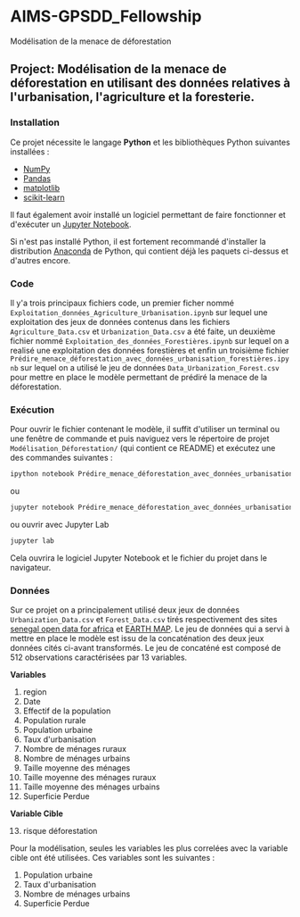 # AIMS-GPSDD_Fellowship
Modélisation de la menace de déforestation 

## Project: Modélisation de la menace de déforestation en utilisant des données relatives à l'urbanisation, l'agriculture et la foresterie. 

### Installation

Ce projet nécessite le langage **Python** et les bibliothèques Python suivantes installées :

- [NumPy](http://www.numpy.org/)
- [Pandas](http://pandas.pydata.org/)
- [matplotlib](http://matplotlib.org/)
- [scikit-learn](http://scikit-learn.org/stable/)

Il faut également avoir installé un logiciel permettant de faire fonctionner et d'exécuter un [Jupyter Notebook](http://jupyter.org/install.html).

Si n'est pas installé Python, il est fortement recommandé d'installer la distribution [Anaconda](https://www.anaconda.com/download/) de Python, qui contient déjà les paquets ci-dessus et d'autres encore. 


### Code

Il y'a trois principaux fichiers code, un premier ficher nommé `Exploitation_données_Agriculture_Urbanisation.ipynb` sur lequel une exploitation des jeux de données contenus dans les fichiers `Agriculture_Data.csv` et `Urbanization_Data.csv` a été faite, un deuxième fichier nommé `Exploitation_des_données_Forestières.ipynb` sur lequel on a realisé une exploitation des données forestières et enfin un troisième fichier `Prédire_menace_déforestation_avec_données_urbanisation_forestières.ipynb` sur lequel on a utilisé le jeu de données `Data_Urbanization_Forest.csv` pour mettre en place le modèle permettant de prédiré la menace de la déforestation.


### Exécution

Pour ouvrir le fichier contenant le modèle, il suffit d'utiliser un terminal ou une fenêtre de commande et puis naviguez vers le répertoire de projet `Modélisation_Déforestation/` (qui contient ce README) et exécutez une des commandes suivantes :

```bash
ipython notebook Prédire_menace_déforestation_avec_données_urbanisation_forestières.ipynb
```  
ou
```bash
jupyter notebook Prédire_menace_déforestation_avec_données_urbanisation_forestières.ipynb
```
ou ouvrir avec Jupyter Lab
```bash
jupyter lab
```

Cela ouvrira le logiciel Jupyter Notebook et le fichier du projet dans le navigateur.

### Données 

Sur ce projet on a principalement utilisé deux jeux de données `Urbanization_Data.csv` et `Forest_Data.csv` tirés respectivement des sites [senegal open data for africa](https://senegal.opendataforafrica.org/) et [EARTH MAP](https://earthmap.org/). Le jeu de données qui a servi à mettre en place le modèle est issu de la concaténation des deux jeux données cités ci-avant transformés. Le jeu de concaténé est composé de 512 observations caractérisées par 13 variables. 

**Variables**
1.  region
2.  Date
3.  Effectif de la population 
4.  Population rurale
5.  Population urbaine 
6.  Taux d'urbanisation 
7.  Nombre de ménages ruraux
8.  Nombre de ménages urbains 
9.  Taille moyenne des ménages 
10. Taille moyenne des ménages ruraux 
11. Taille moyenne des ménages urbains 
12. Superficie Perdue 

**Variable Cible**

13. risque déforestation

Pour la modélisation, seules les variables les plus correlées avec la variable cible ont été utilisées. Ces variables sont les suivantes :
1. Population urbaine
2. Taux d'urbanisation
3. Nombre de ménages urbains 
4. Superficie Perdue

